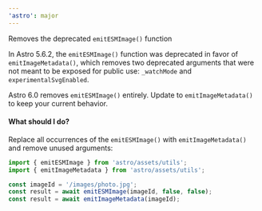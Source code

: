 ```yaml
---
'astro': major
---
```


Removes the deprecated `emitESMImage()` function

In Astro 5.6.2, the `emitESMImage()` function was deprecated in favor of `emitImageMetadata()`, which removes two deprecated arguments that were not meant to be exposed for public use: `_watchMode` and `experimentalSvgEnabled`.

Astro 6.0 removes `emitESMImage()` entirely. Update to `emitImageMetadata()` to keep your current behavior.

#### What should I do?

Replace all occurrences of the `emitESMImage()` with `emitImageMetadata()` and remove unused arguments:

```ts del={1,5} ins={2,6}
import { emitESMImage } from 'astro/assets/utils';
import { emitImageMetadata } from 'astro/assets/utils';

const imageId = '/images/photo.jpg';
const result = await emitESMImage(imageId, false, false);
const result = await emitImageMetadata(imageId);
```
